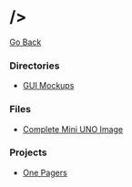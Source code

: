 # />
[Go Back](https://galaxtone.github.io/virtualize/terminal/back/)

### Directories
* [GUI Mockups](https://galaxtone.github.io/gui/)

### Files
* [Complete Mini UNO Image](https://galaxtone.github.io/complete.png)

### Projects
* [One Pagers](https://galaxtone.github.io/onepage)
